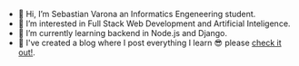 - 👋 Hi, I’m Sebastian Varona an Informatics Engeneering student.
- 👀 I’m interested in Full Stack Web Development and Artificial Inteligence.
- 🌱 I’m currently learning backend in Node.js and Django.
- 🚀 I've created a blog where I post everything I learn 😎 please [check it out!](https://crevna.com).
<!--- - 💞️ I’m looking to collaborate on ... 
- 📫 How to reach me ... --->

<!---
sebastianvarona/sebastianvarona is a ✨ special ✨ repository because its `README.md` (this file) appears on your GitHub profile.
You can click the Preview link to take a look at your changes.
--->
